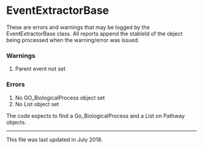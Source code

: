 
# EventExtractorBase #

These are errors and warnings that may be logged by the EventExtractorBase class.
All reports append the stableId of the object being processed when the warning/error was issued.
 
### Warnings

1. Parent event not set


### Errors

1. No GO_BiologicalProcess object set
2. No List<Publication> object set

The code expects to find a Go_BiologicalProcess and a List<Publication> on Pathway objects.

-----
This file was last updated in July 2018. 